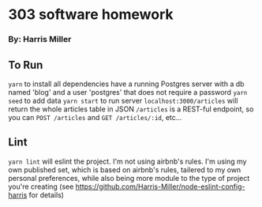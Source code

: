 # 303 software homework

### By: Harris Miller

## To Run

`yarn` to install all dependencies
have a running Postgres server with a db named 'blog' and a user 'postgres' that does not require a password
`yarn seed` to add data
`yarn start` to run server
`localhost:3000/articles` will return the whole articles table in JSON
`/articles` is a REST-ful endpoint, so you can `POST /articles` and `GET /articles/:id`, etc...

## Lint

`yarn lint` will eslint the project. I'm not using airbnb's rules. I'm using my own published set, which is based on airbnb's rules, tailered to my own personal preferences, while also being more module to the type of project you're creating (see https://github.com/Harris-Miller/node-eslint-config-harris for details)
